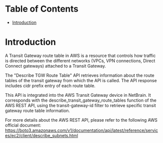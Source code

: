# Table of Contents
- [Introduction](#introduction)


# Introduction <a name="introduction"></a>
A Transit Gateway route table in AWS is a resource that controls how traffic is directed between the different networks (VPCs, VPN connections, Direct Connect gateways) attached to a Transit Gateway.



The "Describe TGW Route Table" API retrieves information about the route tables of the transit gateway from which the API is called. The API response includes cidr prefix entry of each route table.

This API is integrated into the AWS Transit Gateway device in NetBrain. It corresponds with the describe_transit_gateway_route_tables function of the AWS REST API, using the transit-gateway-id filter to retrieve specific transit gateway route table information.



For more details about the AWS REST API, please refer to the following AWS official document: https://boto3.amazonaws.com/v1/documentation/api/latest/reference/services/ec2/client/describe_subnets.html